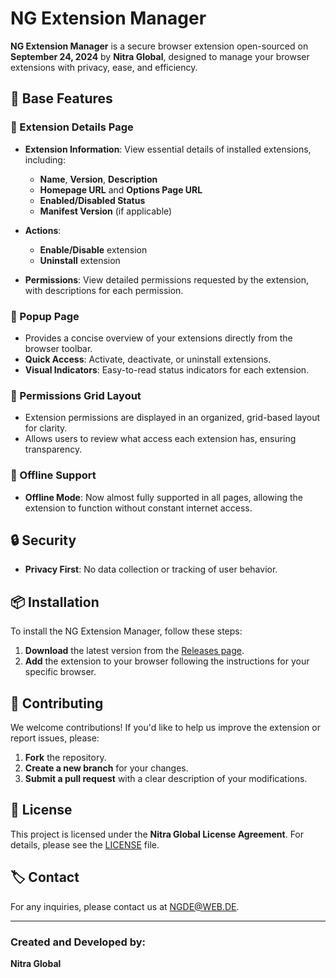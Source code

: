 # NG Extension Manager

**NG Extension Manager** is a secure browser extension open-sourced on **September 24, 2024** by **Nitra Global**, designed to manage your browser extensions with privacy, ease, and efficiency. 

## 🚀 Base Features

### 🔹 Extension Details Page
- **Extension Information**: View essential details of installed extensions, including:
  - **Name**, **Version**, **Description**
  - **Homepage URL** and **Options Page URL**
  - **Enabled/Disabled Status**
  - **Manifest Version** (if applicable)

- **Actions**:
  - **Enable/Disable** extension
  - **Uninstall** extension

- **Permissions**: View detailed permissions requested by the extension, with descriptions for each permission.

### 🔹 Popup Page
- Provides a concise overview of your extensions directly from the browser toolbar.
- **Quick Access**: Activate, deactivate, or uninstall extensions.
- **Visual Indicators**: Easy-to-read status indicators for each extension.

### 🔹 Permissions Grid Layout
- Extension permissions are displayed in an organized, grid-based layout for clarity.
- Allows users to review what access each extension has, ensuring transparency.

### 🔹 Offline Support
- **Offline Mode**: Now almost fully supported in all pages, allowing the extension to function without constant internet access.

## 🔒 Security
- **Privacy First**: No data collection or tracking of user behavior.

## 📦 Installation

To install the NG Extension Manager, follow these steps:

1. **Download** the latest version from the [Releases page](https://github.com/Nitra-Global/NG-Extension-Manager/releases).
2. **Add** the extension to your browser following the instructions for your specific browser.

## 🤝 Contributing

We welcome contributions! If you'd like to help us improve the extension or report issues, please:

1. **Fork** the repository.
2. **Create a new branch** for your changes.
3. **Submit a pull request** with a clear description of your modifications.

## 📄 License
This project is licensed under the **Nitra Global License Agreement**. For details, please see the [LICENSE](LICENSE) file.

## 🏷️ Contact
For any inquiries, please contact us at [NGDE@WEB.DE](mailto:NGDE@WEB.DE).

---

### Created and Developed by:
**Nitra Global**
